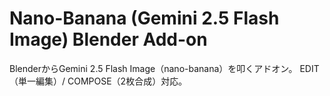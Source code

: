 # Nano-Banana (Gemini 2.5 Flash Image) Blender Add-on

BlenderからGemini 2.5 Flash Image（nano-banana）を叩くアドオン。
EDIT（単一編集）/ COMPOSE（2枚合成）対応。
